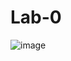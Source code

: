 # Lab-0
 
![image](https://github.com/fmoren05/Lab-0/assets/156385950/9ba2fd06-f2aa-4961-bc2c-dcbb3c6660d2)
